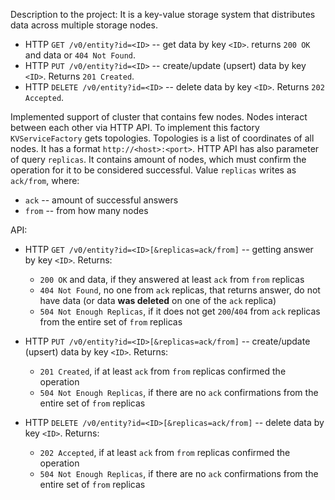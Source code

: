 Description to the project:
It is a key-value storage system that distributes data across multiple storage nodes. 

* HTTP `GET /v0/entity?id=<ID>` -- get data by key `<ID>`. returns `200 OK` and data or `404 Not Found`.
* HTTP `PUT /v0/entity?id=<ID>` -- create/update (upsert) data by key `<ID>`. Returns `201 Created`.
* HTTP `DELETE /v0/entity?id=<ID>` -- delete data by key `<ID>`. Returns `202 Accepted`.

Implemented support of cluster that contains few nodes. Nodes interact between each other via HTTP API.
To implement this factory `KVServiceFactory` gets topologies. Topologies is a list of coordinates of all nodes.
It has a format `http://<host>:<port>`.
HTTP API has also parameter of query `replicas`. It contains amount of nodes, which must confirm the operation for it to be considered successful.
Value `replicas` writes as  `ack/from`, where:
* `ack` -- amount of successful answers
* `from` -- from how many nodes

API:
* HTTP `GET /v0/entity?id=<ID>[&replicas=ack/from]` -- getting answer by key `<ID>`. Returns:
  * `200 OK` and data, if they answered at least `ack` from `from` replicas
  * `404 Not Found`, no one from `ack` replicas, that returns answer, do not have data 
  (or data **was deleted** on one of the `ack` replica)
  * `504 Not Enough Replicas`, if it does not get `200`/`404` from `ack` replicas from the entire set of `from` replicas

* HTTP `PUT /v0/entity?id=<ID>[&replicas=ack/from]` -- create/update (upsert) data by key `<ID>`. Returns:
  * `201 Created`, if at least `ack` from `from` replicas confirmed the operation
  * `504 Not Enough Replicas`, if there are no `ack` confirmations from the entire set of `from` replicas

* HTTP `DELETE /v0/entity?id=<ID>[&replicas=ack/from]` -- delete data by key `<ID>`. Returns:
  * `202 Accepted`, if at least `ack` from `from` replicas confirmed the operation
  * `504 Not Enough Replicas`, if there are no `ack` confirmations from the entire set of `from` replicas

